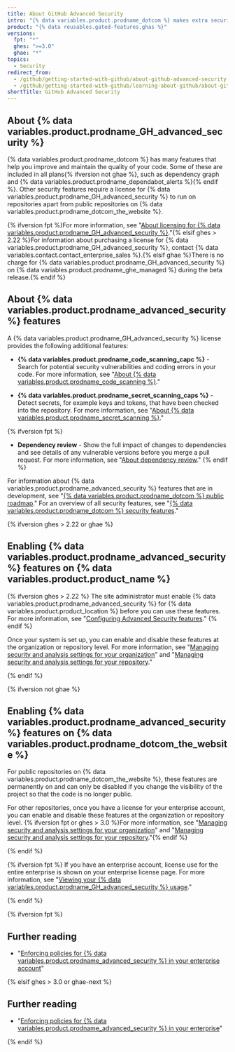 ```yaml
---
title: About GitHub Advanced Security
intro: "{% data variables.product.prodname_dotcom %} makes extra security features available to customers under an {% data variables.product.prodname_advanced_security %} license.{% ifversion fpt %} These features are also enabled for public repositories on {% data variables.product.prodname_dotcom_the_website %}.{% endif %}"
product: "{% data reusables.gated-features.ghas %}"
versions:
  fpt: "*"
  ghes: ">=3.0"
  ghae: "*"
topics:
  - Security
redirect_from:
  - /github/getting-started-with-github/about-github-advanced-security
  - /github/getting-started-with-github/learning-about-github/about-github-advanced-security
shortTitle: GitHub Advanced Security
---
```


## About {% data variables.product.prodname_GH_advanced_security %}

{% data variables.product.prodname_dotcom %} has many features that help you improve and maintain the quality of your code. Some of these are included in all plans{% ifversion not ghae %}, such as dependency graph and {% data variables.product.prodname_dependabot_alerts %}{% endif %}. Other security features require a license for {% data variables.product.prodname_GH_advanced_security %} to run on repositories apart from public repositories on {% data variables.product.prodname_dotcom_the_website %}.

{% ifversion fpt %}For more information, see "[About licensing for {% data variables.product.prodname_GH_advanced_security %}](/billing/managing-licensing-for-github-advanced-security/about-licensing-for-github-advanced-security)."{% elsif ghes > 2.22 %}For information about purchasing a license for {% data variables.product.prodname_GH_advanced_security %}, contact {% data variables.contact.contact_enterprise_sales %}.{% elsif ghae %}There is no charge for {% data variables.product.prodname_GH_advanced_security %} on {% data variables.product.prodname_ghe_managed %} during the beta release.{% endif %}

## About {% data variables.product.prodname_advanced_security %} features

A {% data variables.product.prodname_GH_advanced_security %} license provides the following additional features:

- **{% data variables.product.prodname_code_scanning_capc %}** - Search for potential security vulnerabilities and coding errors in your code. For more information, see "[About {% data variables.product.prodname_code_scanning %}](/github/finding-security-vulnerabilities-and-errors-in-your-code/about-code-scanning)."

- **{% data variables.product.prodname_secret_scanning_caps %}** - Detect secrets, for example keys and tokens, that have been checked into the repository. For more information, see "[About {% data variables.product.prodname_secret_scanning %}](/github/administering-a-repository/about-secret-scanning)."

{% ifversion fpt %}

- **Dependency review** - Show the full impact of changes to dependencies and see details of any vulnerable versions before you merge a pull request. For more information, see "[About dependency review](/code-security/supply-chain-security/about-dependency-review)."
  {% endif %}

For information about {% data variables.product.prodname_advanced_security %} features that are in development, see "[{% data variables.product.prodname_dotcom %} public roadmap](https://github.com/github/roadmap)." For an overview of all security features, see "[{% data variables.product.prodname_dotcom %} security features](/code-security/getting-started/github-security-features)."

{% ifversion ghes > 2.22 or ghae %}

## Enabling {% data variables.product.prodname_advanced_security %} features on {% data variables.product.product_name %}

{% ifversion ghes > 2.22 %}
The site administrator must enable {% data variables.product.prodname_advanced_security %} for {% data variables.product.product_location %} before you can use these features. For more information, see "[Configuring Advanced Security features](/admin/configuration/configuring-advanced-security-features)."
{% endif %}

Once your system is set up, you can enable and disable these features at the organization or repository level. For more information, see "[Managing security and analysis settings for your organization](/organizations/keeping-your-organization-secure/managing-security-and-analysis-settings-for-your-organization)" and "[Managing security and analysis settings for your repository](/github/administering-a-repository/managing-security-and-analysis-settings-for-your-repository)."

{% endif %}

{% ifversion not ghae %}

## Enabling {% data variables.product.prodname_advanced_security %} features on {% data variables.product.prodname_dotcom_the_website %}

For public repositories on {% data variables.product.prodname_dotcom_the_website %}, these features are permanently on and can only be disabled if you change the visibility of the project so that the code is no longer public.

For other repositories, once you have a license for your enterprise account, you can enable and disable these features at the organization or repository level. {% ifversion fpt or ghes > 3.0 %}For more information, see "[Managing security and analysis settings for your organization](/organizations/keeping-your-organization-secure/managing-security-and-analysis-settings-for-your-organization)" and "[Managing security and analysis settings for your repository](/github/administering-a-repository/managing-security-and-analysis-settings-for-your-repository)."{% endif %}

{% endif %}

{% ifversion fpt %}
If you have an enterprise account, license use for the entire enterprise is shown on your enterprise license page. For more information, see "[Viewing your {% data variables.product.prodname_GH_advanced_security %} usage](/billing/managing-licensing-for-github-advanced-security/viewing-your-github-advanced-security-usage)."

{% endif %}

{% ifversion fpt %}

## Further reading

- "[Enforcing policies for {% data variables.product.prodname_advanced_security %} in your enterprise account](/github/setting-up-and-managing-your-enterprise/enforcing-policies-for-advanced-security-in-your-enterprise-account)"

{% elsif ghes > 3.0 or ghae-next %}

## Further reading

- "[Enforcing policies for {% data variables.product.prodname_advanced_security %} in your enterprise](/admin/policies/enforcing-policies-for-advanced-security-in-your-enterprise)"

{% endif %}
